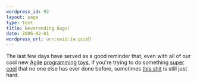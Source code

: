 ```yaml
--- 
wordpress_id: 92
layout: page
type: text
title: Neverending Bugs!
date: 2006-02-01  
wordpress_url: urn:uuid:{a.guid}
---
```

<p>The last few days have served as a good reminder that, even with all of our cool new <a href="http://www.ruby-lang.org/en/" title="Ruby Home Page">Agile</a> <a href="http://www.rubyonrails.org/" title="Ruby on Rails">programming</a> <a href="http://www.edgewall.com/trac/">toys</a>, if you're trying to do something <a href="http://www.tentonlabs.com/" title="Ten Ton Labs">super cool</a> that no one else has ever done before, sometimes <a href="http://www-cs-faculty.stanford.edu/~knuth/taocp.html" title="The Art of Computer Programming">this shit</a> is still just hard.</p>
